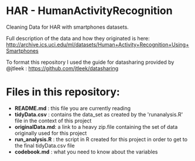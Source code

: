 # HAR - HumanActivityRecognition
Cleaning Data for HAR with smartphones datasets. 

Full description of the data and how they originated is here:
http://archive.ics.uci.edu/ml/datasets/Human+Activity+Recognition+Using+Smartphones

To format this repository I used the guide for datasharing provided by @jtleek : https://github.com/jtleek/datasharing 

# Files in this repository:
- **README.md** : this file you are currently reading
- **tidyData.csv** : contains the  data_set as created by the 'runanalysis.R' file in the context of this project
- **originalData.md**: a link to a heavy zip.file containing the set of data originally used for this project 
- **run_analysis.R** : the script in R created for this project in order to get to the final tidyData.csv file 
- **codebook.md** : what you need to know about the variables
